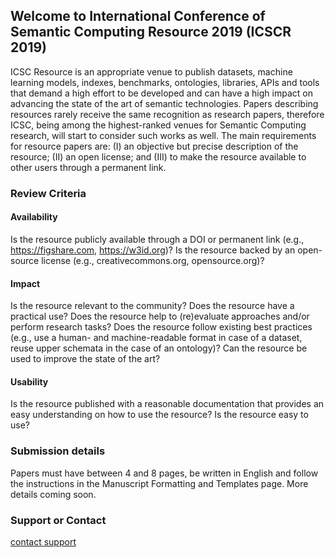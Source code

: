 ## Welcome to International Conference of Semantic Computing Resource 2019 (ICSCR 2019)

ICSC Resource is an appropriate venue to publish datasets, machine learning models, indexes, benchmarks, ontologies, libraries, APIs and tools that demand a high effort to be developed and can have a high impact on advancing the state of the art of semantic technologies.
Papers describing resources rarely receive the same recognition as research papers, therefore ICSC, being among the highest-ranked venues for Semantic Computing research, will start to consider such works as well. The main requirements for resource papers are: (I) an objective but precise description of the resource; (II) an open license; and (III) to make the resource available to other users through a permanent link.


### Review Criteria

#### Availability
Is the resource publicly available through a DOI or permanent link (e.g., https://figshare.com, https://w3id.org)?
Is the resource backed by an open-source license (e.g., creativecommons.org, opensource.org)?

#### Impact
Is the resource relevant to the community?
Does the resource have a practical use?
Does the resource help to (re)evaluate approaches and/or perform research tasks?
Does the resource follow existing best practices (e.g., use a human- and machine-readable format in case of a dataset, reuse upper schemata in the case of an ontology)?
Can the resource be used to improve the state of the art?
 
#### Usability
Is the resource published with a reasonable documentation that provides an easy understanding on how to use the resource?
Is the resource easy to use?


### Submission details

Papers must have between 4 and 8 pages, be written in English and follow the instructions in the Manuscript Formatting and Templates page.
More details coming soon.

### Support or Contact

[contact support](http://emarx.org)
